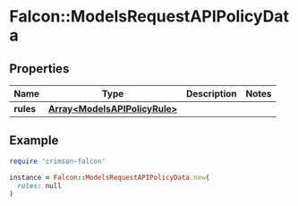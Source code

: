 # Falcon::ModelsRequestAPIPolicyData

## Properties

| Name | Type | Description | Notes |
| ---- | ---- | ----------- | ----- |
| **rules** | [**Array&lt;ModelsAPIPolicyRule&gt;**](ModelsAPIPolicyRule.md) |  |  |

## Example

```ruby
require 'crimson-falcon'

instance = Falcon::ModelsRequestAPIPolicyData.new(
  rules: null
)
```


